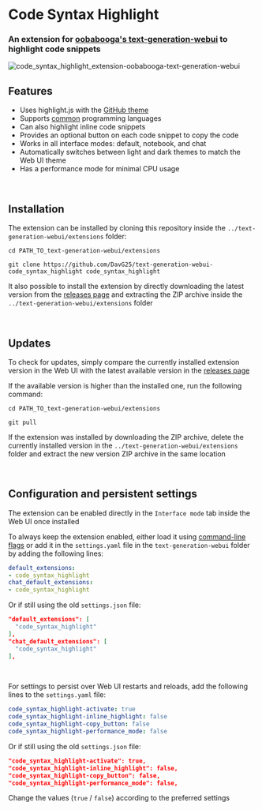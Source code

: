 # Code Syntax Highlight
### An extension for [oobabooga's text-generation-webui](https://github.com/oobabooga/text-generation-webui/) to highlight code snippets

![code_syntax_highlight_extension-oobabooga-text-generation-webui](https://www.davg25.com/file/github-media/text-generation-webui-code_syntax_highlight/demo2.png)

## Features
- Uses highlight.js with the [GitHub theme](https://highlightjs.org/static/demo/#:~:text=GitHub%20Dark)
- Supports [common](https://highlightjs.org/download/#:~:text=common) programming languages
- Can also highlight inline code snippets
- Provides an optional button on each code snippet to copy the code
- Works in all interface modes: default, notebook, and chat
- Automatically switches between light and dark themes to match the Web UI theme
- Has a performance mode for minimal CPU usage

<br>

## Installation
The extension can be installed by cloning this repository inside the `../text-generation-webui/extensions` folder:
```
cd PATH_TO_text-generation-webui/extensions
```
```
git clone https://github.com/DavG25/text-generation-webui-code_syntax_highlight code_syntax_highlight
```

It also possible to install the extension by directly downloading the latest version from the [releases page](https://github.com/DavG25/text-generation-webui-code_syntax_highlight/releases/latest) and extracting the ZIP archive inside the `../text-generation-webui/extensions` folder

<br>

## Updates
To check for updates, simply compare the currently installed extension version in the Web UI with the latest available version in the [releases page](https://github.com/DavG25/text-generation-webui-code_syntax_highlight/releases/latest) 

If the available version is higher than the installed one, run the following command:
```
cd PATH_TO_text-generation-webui/extensions
```
```
git pull
```
If the extension was installed by downloading the ZIP archive, delete the currently installed version in the `../text-generation-webui/extensions` folder and extract the new version ZIP archive in the same location

<br>

## Configuration and persistent settings
The extension can be enabled directly in the `Interface mode` tab inside the Web UI once installed

To always keep the extension enabled, either load it using [command-line flags](https://github.com/oobabooga/text-generation-webui#basic-settings) or add it in the `settings.yaml` file in the `text-generation-webui` folder by adding the following lines:
```yaml
default_extensions: 
- code_syntax_highlight
chat_default_extensions:
- code_syntax_highlight
```
Or if still using the old `settings.json` file:
```json
"default_extensions": [
  "code_syntax_highlight"
],
"chat_default_extensions": [
  "code_syntax_highlight"
],
```

<br>

For settings to persist over Web UI restarts and reloads, add the following lines to the `settings.yaml` file:

```yaml
code_syntax_highlight-activate: true
code_syntax_highlight-inline_highlight: false
code_syntax_highlight-copy_button: false
code_syntax_highlight-performance_mode: false
```
Or if still using the old `settings.json` file:
```json
"code_syntax_highlight-activate": true,
"code_syntax_highlight-inline_highlight": false,
"code_syntax_highlight-copy_button": false,
"code_syntax_highlight-performance_mode": false,
```
Change the values (`true` / `false`) according to the preferred settings
